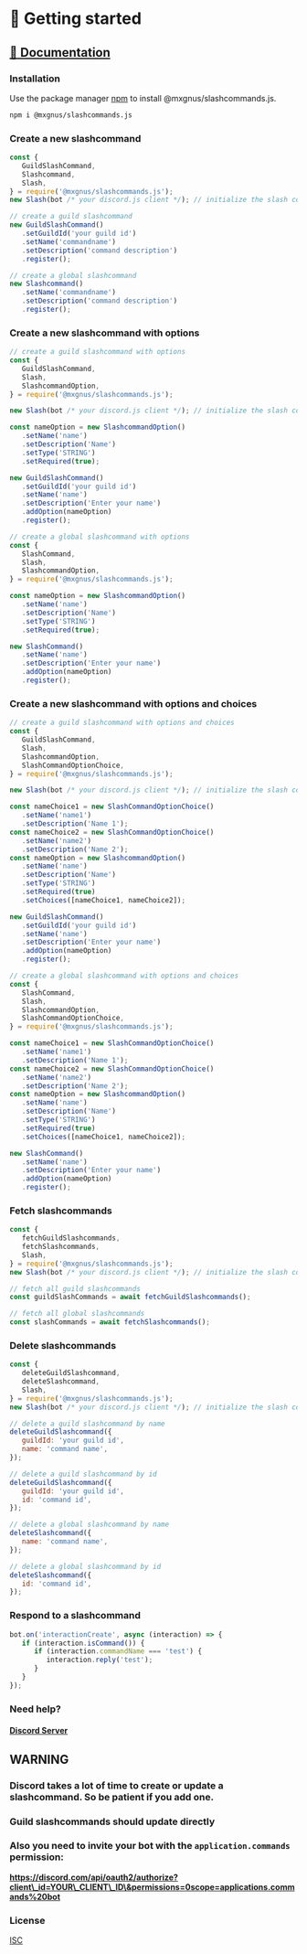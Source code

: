 # 🚀 Getting started

## [📝 Documentation](https://slashcommands.mxgnus.de)

### Installation

Use the package manager [npm](https://nodejs.org/en/download/) to install @mxgnus/slashcommands.js.

```bash
npm i @mxgnus/slashcommands.js
```

### Create a new slashcommand

```javascript
const {
   GuildSlashCommand,
   Slashcommand,
   Slash,
} = require('@mxgnus/slashcommands.js');
new Slash(bot /* your discord.js client */); // initialize the slash command

// create a guild slashcommand
new GuildSlashCommand()
   .setGuildId('your guild id')
   .setName('commandname')
   .setDescription('command description')
   .register();

// create a global slashcommand
new Slashcommand()
   .setName('commandname')
   .setDescription('command description')
   .register();
```

### Create a new slashcommand with options

```js
// create a guild slashcommand with options
const {
   GuildSlashCommand,
   Slash,
   SlashcommandOption,
} = require('@mxgnus/slashcommands.js');

new Slash(bot /* your discord.js client */); // initialize the slash command

const nameOption = new SlashcommandOption()
   .setName('name')
   .setDescription('Name')
   .setType('STRING')
   .setRequired(true);

new GuildSlashCommand()
   .setGuildId('your guild id')
   .setName('name')
   .setDescription('Enter your name')
   .addOption(nameOption)
   .register();

// create a global slashcommand with options
const {
   SlashCommand,
   Slash,
   SlashcommandOption,
} = require('@mxgnus/slashcommands.js');

const nameOption = new SlashcommandOption()
   .setName('name')
   .setDescription('Name')
   .setType('STRING')
   .setRequired(true);

new SlashCommand()
   .setName('name')
   .setDescription('Enter your name')
   .addOption(nameOption)
   .register();
```

### Create a new slashcommand with options and choices

```js
// create a guild slashcommand with options and choices
const {
   GuildSlashCommand,
   Slash,
   SlashcommandOption,
   SlashCommandOptionChoice,
} = require('@mxgnus/slashcommands.js');

new Slash(bot /* your discord.js client */); // initialize the slash command

const nameChoice1 = new SlashCommandOptionChoice()
   .setName('name1')
   .setDescription('Name 1');
const nameChoice2 = new SlashCommandOptionChoice()
   .setName('name2')
   .setDescription('Name 2');
const nameOption = new SlashcommandOption()
   .setName('name')
   .setDescription('Name')
   .setType('STRING')
   .setRequired(true)
   .setChoices([nameChoice1, nameChoice2]);

new GuildSlashCommand()
   .setGuildId('your guild id')
   .setName('name')
   .setDescription('Enter your name')
   .addOption(nameOption)
   .register();

// create a global slashcommand with options and choices
const {
   SlashCommand,
   Slash,
   SlashcommandOption,
   SlashCommandOptionChoice,
} = require('@mxgnus/slashcommands.js');

const nameChoice1 = new SlashCommandOptionChoice()
   .setName('name1')
   .setDescription('Name 1');
const nameChoice2 = new SlashCommandOptionChoice()
   .setName('name2')
   .setDescription('Name 2');
const nameOption = new SlashcommandOption()
   .setName('name')
   .setDescription('Name')
   .setType('STRING')
   .setRequired(true)
   .setChoices([nameChoice1, nameChoice2]);

new SlashCommand()
   .setName('name')
   .setDescription('Enter your name')
   .addOption(nameOption)
   .register();
```

### Fetch slashcommands

```javascript
const {
   fetchGuildSlashcommands,
   fetchSlashcommands,
   Slash,
} = require('@mxgnus/slashcommands.js');
new Slash(bot /* your discord.js client */); // initialize the slash command

// fetch all guild slashcommands
const guildSlashCommands = await fetchGuildSlashcommands();

// fetch all global slashcommands
const slashCommands = await fetchSlashcommands();
```

### Delete slashcommands

```javascript
const {
   deleteGuildSlashcommand,
   deleteSlashcommand,
   Slash,
} = require('@mxgnus/slashcommands.js');
new Slash(bot /* your discord.js client */); // initialize the slash command

// delete a guild slashcommand by name
deleteGuildSlashcommand({
   guildId: 'your guild id',
   name: 'command name',
});

// delete a guild slashcommand by id
deleteGuildSlashcommand({
   guildId: 'your guild id',
   id: 'command id',
});

// delete a global slashcommand by name
deleteSlashcommand({
   name: 'command name',
});

// delete a global slashcommand by id
deleteSlashcommand({
   id: 'command id',
});
```

### Respond to a slashcommand

```javascript
bot.on('interactionCreate', async (interaction) => {
   if (interaction.isCommand()) {
      if (interaction.commandName === 'test') {
         interaction.reply('test');
      }
   }
});
```

### Need help?

#### [Discord Server](https://discord.gg/M6Tf9b2Tvt)

## WARNING

### Discord takes a lot of time to create or update a slashcommand. So be patient if you add one.

### Guild slashcommands should update directly

### Also you need to invite your bot with the `application.commands` permission:

**https://discord.com/api/oauth2/authorize?client\_id=YOUR\_CLIENT\_ID\&permissions=0scope=applications.commands%20bot**

### License

[ISC](https://choosealicense.com/licenses/isc/)
